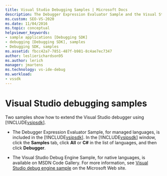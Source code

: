 ```yaml
---
title: Visual Studio Debugging Samples | Microsoft Docs
description: The Debugger Expression Evaluator Sample and the Visual Studio Debug Engine Sample show how to extend the Visual Studio debugger using the Visual Studio SDK.
ms.custom: SEO-VS-2020
ms.date: 11/04/2016
ms.topic: conceptual
helpviewer_keywords:
- sample applications [Debugging SDK]
- debugging [Debugging SDK], samples
- Debugging SDK, samples
ms.assetid: fbcc42a7-7851-487f-b981-8c4ae7ec7347
author: leslierichardson95
ms.author: lerich
manager: jmartens
ms.technology: vs-ide-debug
ms.workload:
- vssdk
---
```

# Visual Studio debugging samples
Two samples show how to extend the Visual Studio debugger using [!INCLUDE[vsipsdk](../../extensibility/includes/vsipsdk_md.md)].

- The Debugger Expression Evaluator Sample, for managed languages, is included in the [!INCLUDE[vsipsdk](../../extensibility/includes/vsipsdk_md.md)]. In the [!INCLUDE[vsipsdk](../../extensibility/includes/vsipsdk_md.md)] window, click the **Samples** tab, click **All** or **C#** in the list of languages, and then click **Debugger**.

- The Visual Studio Debug Engine Sample, for native languages, is available on MSDN Code Gallery. For more information, see [Visual Studio debug engine sample](https://code.msdn.microsoft.com/Visual-Studio-Debug-Engine-c2e21c0e) on the Microsoft Web site.
